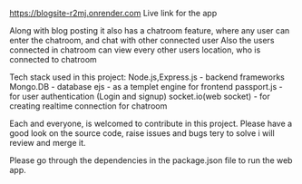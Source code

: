 <https://blogsite-r2mj.onrender.com> Live link for the app

Along with blog posting it also has a chatroom feature, where any user can enter the chatroom, and chat with other connected user
Also the users connected in chatroom can view every other users location, who is connected to chatroom

Tech stack used in this project:
Node.js,Express.js - backend frameworks
Mongo.DB - database
ejs - as a templet engine for frontend
passport.js - for user authentication (Login and signup)
socket.io(web socket) - for creating realtime connection for chatroom

Each and everyone, is welcomed to contribute in this project. Please have a good look on the source code, raise issues and bugs tery to solve i will review and merge it.

Please go through the dependencies in the package.json file to run the web app.
